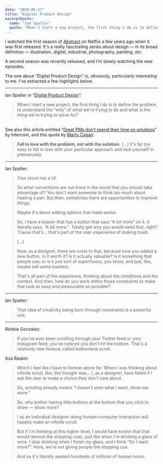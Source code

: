 ```yaml
---
date: "2020-05-17"
title: "Digital Product Design"
excerptQuote:
  name: "Ian Spalter"
  quote: "When I start a new project, the first thing I do is to define the problem, to understand the “why” of what we're trying to do and what is the thing we're trying to solve for?"
---
```


I watched the first season of [Abstract](https://www.netflix.com/title/80057883) on Netflix a few years ago when it was first released. It's a really fascinating series about design — in its broad definition — illustration, digital, industrial, photography, painting, etc.

A second season was recently released, and I'm slowly watching the new episodes.

The one about “Digital Product Design” is, obviously, particularly interesting to me. I've extracted a few highlights below.

---

Ian Spalter in “[Digital Product Design](https://www.imdb.com/title/tt10984548/)”:

> When I start a new project, the first thing I do is to define the problem, to understand the “why” of what we're trying to do and what is the thing we're trying to solve for?

<br />See also this article entitled “[Great PMs don’t spend their time on solutions](https://www.intercom.com/blog/great-product-managers-dont-spend-time-on-solutions/)” by Intercom, and this quote by [Marty Cagan](https://twitter.com/cagan):

> **Fall in love with the problem, not with the solution.** […] It's far too easy to fall in love with your particular approach and lock yourself in prematurely.

---

Ian Spalter:

> Your stove has a UI.
>
> So what conventions are out there in the world that you should take advantage of? You don't want someone to think too much about heating a pan. But then, sometimes there are opportunities to improve things.
>
> Maybe it's about adding options that make sense.
>
> So, I have a toaster that has a button that says “A bit more” on it. It literally says, “A bit more.”. Totally get why you would need that, right? 'Cause that's… that's part of the user experience of making toast.
>
> […]
>
> Now, as a designer, there are costs to that, because now you added a new button. Is it worth it? Is it actually valuable? Is it something that people use, or is it just sort of superfluous, you know, and just, like, maybe sell some toasters.
>
> That's all part of the experience, thinking about the conditions and the context. And then, how do you work within those constraints to make that task as easy and pleasurable as possible?

---

Ian Spalter:

> That idea of creativity being born through constraints is a powerful one.

---

Robbie Gonzalez:

> If you've ever been scrolling through your Twitter feed or your Instagram feed, you've noticed you don't hit the bottom. That's a relatively new feature, called bottomless scroll.

Aza Raskin:

> Which I feel like I have to forever atone for. When I was thinking about infinite scroll, like, the thought was… I, as a designer, have failed if I ask the user to make a choice they don't care about.
>
> So, scrolling already means “I haven't seen what I want, show me more.”
>
> So, why bother having little buttons at the bottom that you click to show — show more?
>
> I as an individual designer doing human–computer interaction will happily make an infinite scroll.
>
> But if I'm thinking at this higher level, I would have known that that would remove the stopping cues, just like when I'm drinking a glass of wine. I stop drinking when I finish my glass, and I think “Do I want more?”. Here, we're not giving people the stopping cue.
>
> And so it's literally wasted hundreds of millions of human hours.
